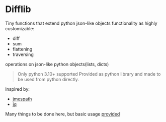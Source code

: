 # Difflib 

Tiny functions that extend python json-like objects functionality as highly customizable: 

- diff
- sum
- flattening
- traversing 

operations on json-like python objects(lists, dicts)

>Only python 3.10+ supported
>Provided as python library and made to be used from python directly. 

Inspired by:
- [jmespath](https://jmespath.org)
- [jq](https://jqlang.github.io/jq/)

Many things to be done here, but basic usage [provided](./sample_usage.py)